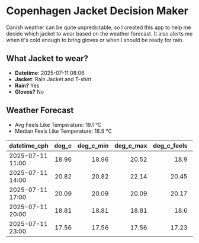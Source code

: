
# Copenhagen Jacket Decision Maker

Danish weather can be quite unpredictable, so I created this app to help me decide which jacket to wear based on the weather forecast. 
It also alerts me when it's cold enough to bring gloves or when I should be ready for rain.

## What Jacket to wear?

- **Datetime**: 2025-07-11 08:06
- **Jacket**: Rain Jacket and T-shirt
- **Rain?** Yes
- **Gloves?** No

## Weather Forecast
- Avg Feels Like Temperature: 19.1 °C
- Median Feels Like Temperature: 18.9 °C

| datetime_cph     |   deg_c |   deg_c_min |   deg_c_max |   deg_c_feels | weather   | wind   | rain   |
|:-----------------|--------:|------------:|------------:|--------------:|:----------|:-------|:-------|
| 2025-07-11 11:00 |   18.96 |       18.96 |       20.52 |         18.9  | Clouds    | Medium | None   |
| 2025-07-11 14:00 |   20.82 |       20.82 |       22.14 |         20.45 | Clouds    | Medium | None   |
| 2025-07-11 17:00 |   20.09 |       20.09 |       20.09 |         20.17 | Rain      | Low    | Low    |
| 2025-07-11 20:00 |   18.81 |       18.81 |       18.81 |         18.6  | Rain      | High   | Low    |
| 2025-07-11 23:00 |   17.56 |       17.56 |       17.56 |         17.23 | Rain      | High   | Low    |
        